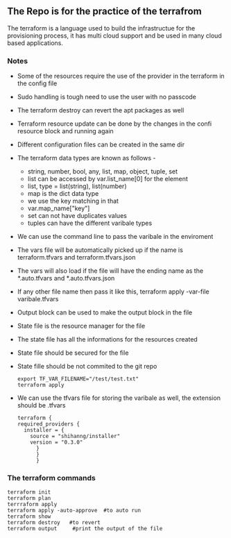 ## The Repo is for the practice of the terrafrom 

The terraform is a language used to build the infrastructue for the provisioning process, it has multi cloud support and be used in many cloud based applications. 


### Notes
- Some of the resources require the use of the provider in the terraform in the config file
- Sudo handling is tough need to use the user with no passcode
- The terraform destroy can revert the apt packages as well
- Terraform resource update can be done by the changes in the confi resource block and running again
- Different configuration files can be created in the same dir
- The terraform data types are known as follows - 
  - string, number, bool, any, list, map, object, tuple, set
  - list can be accessed by var.list_name[0] for the element
  - list, type = list(string), list(number)
  - map is the dict data type 
  - we use the key matching in that 
  - var.map_name["key"]
  - set can not have duplicates values
  - tuples can have the different varibale types
- We can use the command line to pass the varibale in the enviroment
- The vars file will be automatically picked up if the name is terraform.tfvars and terraform.tfvars.json
- The vars will also load if the file will have the ending name as the *.auto.tfvars and *.auto.tfvars.json
- If any other file name then pass it like this, terraform apply -var-file varibale.tfvars 
- Output block can be used to make the output block in the file
- State file is the resource manager for the file 
- The state file has all the informations for the resources created
- State file should be secured for the file
- State fille should be not commited to the git repo
  
  ```
  export TF_VAR_FILENAME="/test/test.txt"
  terraform apply
  ```
- We can use the tfvars file for storing the varibale as well, the extension should be .tfvars
  

  ```
  terraform {
  required_providers {
    installer = {
      source = "shihanng/installer"
      version = "0.3.0"
        }
        }
        }
  ```

### The terraform commands


```
terraform init
terraform plan
terrraform apply
terraform apply -auto-approve  #to auto run
terraform show
terraform destroy   #to revert
terraform output     #print the output of the file

```